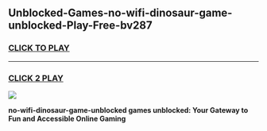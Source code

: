 
## Unblocked-Games-no-wifi-dinosaur-game-unblocked-Play-Free-bv287
<h3>
<a href="https://premium76.site?title=no-wifi-dinosaur-game-unblocked&ref=23A">CLICK TO PLAY</a></h3>
<hr>

<h3>
<a href="https://premium76.site?title=no-wifi-dinosaur-game-unblocked&ref=23A">CLICK 2 PLAY</a>
  
</h3>

<a href="https://premium76.site?title=no-wifi-dinosaur-game-unblocked&ref=23A"><img src="https://clearcache.store/games.png"></a>


**no-wifi-dinosaur-game-unblocked games unblocked: Your Gateway to Fun and Accessible Online Gaming**
